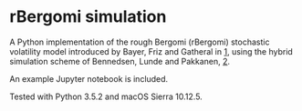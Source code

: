 rBergomi simulation
===================

A Python implementation of the rough Bergomi (rBergomi) stochastic volatility model introduced by Bayer, Friz and Gatheral in [1](https://ssrn.com/abstract=2554754), using the hybrid simulation scheme of Bennedsen, Lunde and Pakkanen, [2](https://arxiv.org/abs/1507.03004).

An example Jupyter notebook is included.

Tested with Python 3.5.2 and macOS Sierra 10.12.5.
